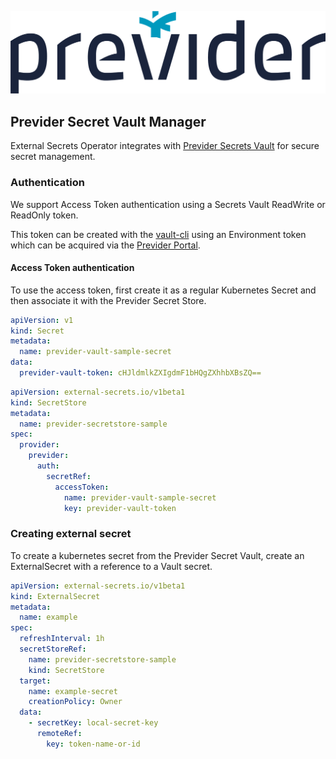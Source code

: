 
![Previder Secret Vault](../pictures/previder-provider.png)

## Previder Secret Vault Manager

External Secrets Operator integrates with [Previder Secrets Vault](https://vault.previder.io) for secure secret management.

### Authentication

We support Access Token authentication using a Secrets Vault ReadWrite or ReadOnly token.

This token can be created with the [vault-cli](https://github.com/previder/vault-cli) using an Environment token which can be acquired via the [Previder Portal](https://portal.previder.nl).

#### Access Token authentication

To use the access token, first create it as a regular Kubernetes Secret and then associate it with the Previder Secret Store.

```yaml
apiVersion: v1
kind: Secret
metadata:
  name: previder-vault-sample-secret
data:
  previder-vault-token: cHJldmlkZXIgdmF1bHQgZXhhbXBsZQ==
```

```yaml
apiVersion: external-secrets.io/v1beta1
kind: SecretStore
metadata:
  name: previder-secretstore-sample
spec:
  provider:
    previder:
      auth:
        secretRef:
          accessToken:
            name: previder-vault-sample-secret
            key: previder-vault-token
```


### Creating external secret

To create a kubernetes secret from the Previder Secret Vault, create an ExternalSecret with a reference to a Vault secret.

```yaml
apiVersion: external-secrets.io/v1beta1
kind: ExternalSecret
metadata:
  name: example
spec:
  refreshInterval: 1h
  secretStoreRef:
    name: previder-secretstore-sample
    kind: SecretStore
  target:
    name: example-secret
    creationPolicy: Owner
  data:
    - secretKey: local-secret-key
      remoteRef:
        key: token-name-or-id
```
